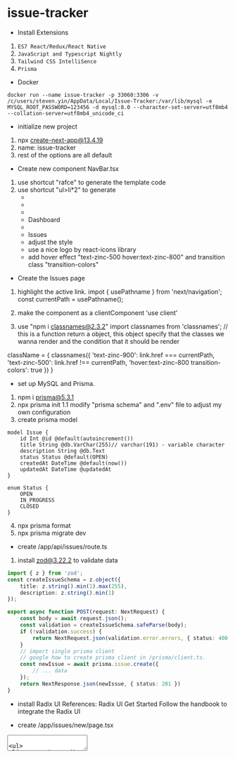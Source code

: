 # issue-tracker

- Install Extensions
1. `ES7 React/Redux/React Native`
2. `JavaScript and Typescript Nightly`
3. `Tailwind CSS IntelliSence`
4. `Prisma`

- Docker

```shell
docker run --name issue-tracker -p 33060:3306 -v /c/users/steven.yin/AppData/Local/Issue-Tracker:/var/lib/mysql -e MYSQL_ROOT_PASSWORD=123456 -d mysql:8.0 --character-set-server=utf8mb4 --collation-server=utf8mb4_unicode_ci
```

- initialize new project
1. npx create-next-app@13.4.19
2. name: issue-tracker
3. rest of the options are all default


- Create new component NavBar.tsx
1. use shortcut "rafce" to generate the template code
2. use shortcut "ul>li*2" to generate <ul><li><li>
3. <li><Link>Dashboard
4. <li><Link>Issues
5. adjust the style
6. use a nice logo by react-icons library
7. add hover effect "text-zinc-500 hover:text-zinc-800" and transition class "transition-colors"

- Create the Issues page
1. highlight the active link.
impot { usePathname } from 'next/navigation';
const currentPath = usePathname();

2. make the component as a clientComponent
'use client'

3. use "npm i classnames@2.3.2"
import classnames from 'classnames'; // this is a function return a object, this object specify that the classes we wanna render and the condition that it should be render

className = {
    classnames({
        'text-zinc-900': link.href === currentPath,
        'text-zinc-500': link.href !== currentPath,
        'hover:text-zinc-800 transition-colors': true
    })
}


- set up MySQL and Prisma.
1. npm i prisma@5.3.1
2. npx prisma init
    1.1 modify "prisma schema" and ".env" file to adjust my own configuration
3. create prisma model
```prisma
model Issue {
    id Int @id @default(autoincrement())
    title String @db.VarChar(255)// varchar(191) - variable character
    description String @db.Text
    status Status @default(OPEN)
    createdAt DateTime @default(now())
    updatedAt DateTime @updatedAt
}

enum Status {
    OPEN
    IN_PROGRESS
    CLOSED
}
```
4. npx prisma format
5. npx prisma migrate dev

- create /app/api/issues/route.ts
1. install zod@3.22.2 to validate data

```typescript
import { z } from 'zod';
const createIssueSchema = z.object({
    title: z.string().min(1).max(255),
    description: z.string().min(1)
});

export async function POST(request: NextRequest) {
    const body = await request.json();
    const validation = createIssueSchema.safeParse(body);
    if (!validation.success) {
        return NextRequest.json(validation.error.errors, { status: 400 });
    }
    // import single prisma client
    // google how to create prisma client in /prisma/client.ts.
    const newIssue = await prisma.issue.create({
        // ... data
    });
    return NextResponse.json(newIssue, { status: 201 })
}
```

- install Radix UI
References: Radix UI Get Started
Follow the handbook to integrate the Radix UI

- create /app/issues/new/page.tsx
<TextField>
<TextArea>

- Customzing Radix UI Theme
1. declare <ThemePanel> inside <Theme>
2. select one favourite theme -> Copy the code -> replace the <Theme>

- Use Inter font instead of System fonts.
1. References: Radix UI typography

- Adding a Markdown Editor
1. React SimpleMDE Markdown Editor
```
npm install --save react-simplemde-editor easymde
```

- Handling Form Submission
1. npm install react-hook-form@7.46.1
```typescript
import { useForm, Controller } from 'react-hook-form';

interface IssueForm {
    title: string;
    description: string;
}

// ...
const { register, control, handleSubmit } = useForm<IssueForm>();
```

2. install axios@1.5.0

const router = useRouter(); // next/navigation

- Handling Errors
1. use try/catch
2. use "Callout" in Radix UI

- Implementing Client-side Validation
1. npm install @hookform/resolvers@3.3.1
```typescript
useForm<IssueForm>({
    resolver: zodResolver(createIssueSchema)
})
```
2. reuse type in zod
```typescript
import { z } from 'zod';

type IssueForm = z.infer<typeof createIssueSchema>
```
3. insert error alert below each form component

- Extracting the ErrorMessage Component
1. create /app/components/ErrorMessage.tsx

- Adding a Spinner
1. google "tailwind elements spinner"
2. create /app/components/Spinner.tsx
3. use <Spinner> while submitting a new issue





- Showing the Issues
1. Use prisma.issue.findMany() to fetch multiple data.
2. Use Radix UI Table to show all data
   1. Issue
   2. Status
   3. Created
3. Adjust the style
4. responsive layout
   1. hide status and created only show these in wide screen
   2. className="hidden md:table-cell"

- Building the Issue Status Badge


- Adding Loading Skeletons
1. npm install delay
2. use delay to check loading effect
```javascript
await delay(2000)
```
3. google "react loading skeleton"
4. Follow Skeleton documentation.
5. Extract New Issue Button to a new component(/app/issues/IssueActions.tsx)

- SHowing Issue Details
1. /app/issues/[id]/IssueDetailPage.tsx
2. Use prisma.issue.findUnique({ where: { id: parseInt(params.id) }})
3. Handle the situation when can not find anything. // notFound()
4. Add <Link> to wrap Issue block on /issues
5. Add /app/issues/[id]/loading.tsx for IssueDetailPage
6. Add /app/issues/new/loading.tsx for NewIssuePage

- Styling the Issue Detail Page 

```html
<Flex my="2" >
    ...
</Flex>
```


- Adding Markdown Preview
1. ```shell
npm install react-markdown@8.0.7
```
1. google tailwindcss typography ( Beautiful typographic defaults for HTML you don't control )

*- Building Linked Component*?
1. use 'next/link'
2. import { Link as RadixLink } from '@radix-ui/themes'
3. combine both of them together.
4. google "nextjs link component" - passHref lagacyBehavior

- Additional Loading Skeletons
1. Use react-loading-skeleton for all pages. (details, new)
```jsx
<Box>
    <Skeleton />
    ...
    <Skeleton />
</Box>
```
2. use Await delay to check the skeleton.

- Disabling Server-side Rendering on New page
1. 'navigator is not defined'
Because all codes are generated on server side, 
import dynamic from 'next/dynamic';

const SimpleMDE = dynamic(() => import('react-simplemde-editor'), { ssr: false });

- Refactoring-Organizing imports
1. Managing all components in index.ts
2. extracting Skeleton as a custom components with import ts and css together

- Adding the Edit Button
1. Use <Grid> to split the Detail Page into 2.
2. Use Breakpoints to identity the responsive layout.
3. Add Edit Button in the second column, redirect to `/issue/${id}/edit`

- Applying the Single Responsibility Principle
1. Extracting Edit Issue logic to /app/issue/[id]/EditIssueButton.tsx
2. Extracting Details logic to /app/issue/[id]/IssueDetails.tsx

- Building the Edit Issue Page
1. create '/app/issue/[id]/edit/page.tsx'
2. create '/app/issue/_components/IssueForm.tsx'
3. Refactor New Issue by <IssueForm />

```typescript
interface Props {
    params: {id: string}
}
```

- Building an API for Editing Issue
1. new file: '/app/api/issue/[id]/route.ts'
2. Rename createIssueSchema
3. validate the input
4. Check whether the issue is exist
5. update the issue by id
```typescript
export async function PATH(request: NextRequest, { params }: { params: {id: string }}) {
    const body = await request.json();

}
```
- Caching
Reference: google "Nextjs Route Segment Config"
1. Data Caching
   1. When we fetch data using fetch()
   2. Stored in the file system
   3. Permanent until we redeploy
2. Full Route Cache (Cache on the Server)
   1. Used to store the output of statically rendered routes
3. Router Cache (Client-side Cache)
   1. To store the payload of pages in broswer
   2. Lasts for a session
   3. Get a refresh when we reload

- Improving the Loading Experience
1. Let Text and MDE appear together
```tsx
dynamic(() => import('xx'), { ssr: false, loading: () => <>Loading...</> })
```
2. Add Skeleton for Edit Issue page and New Issue page


- Adding a Delete Button as a separate Component: /issue/[id]/DeleteIssueButton.tsx
1. Button are inline element of HTML -> set flex to put two buttons vertically
```typescript
<Flex gap="2" direction="column">
```
2. Adjust Button layout in different resolutions(Mobile/Tablet/PC).
3. Use <Container />

- Adding a Confirmation Dialog Box
1. Reference: AlertDialog in Radix UI.

- Building an API for deleting an issue.

- Adding another AlertDialog to handle the issue if there is an error.
- Adding Spinner and disable the deleteButton while deleting is underway.
  
- Setting Up NextAuth
1. npm i next-auth
2. Follow offical guide:
   1. create /api/auth/[...nextauth]/route.ts
```typescript
const handler = NextAuth()
```
3. .env:
NEXTAUTH_URL="http://localhost:3000
NEXTAUTH_SECRET="xxxxx"

4. generate a random string: `openssl rand -base64 32``

- Configuring Google Provider: https://console.cloud.google.com
1. Follow the documentation in website: "Google | NextAuth.js"

- Adding the Prisma Adapter 
1. Follow the documentation: @auth/prisma-adapter
2. grap all models in the schema.prisma
3. npx prisma migrate dev
4. `npm install @next-auth/prisma-adapter@1.0.7`
5. add {session: 'jwt'} in NextAuth({});

- Adding the Login and Logout Links
1. const { status, data } = useSession();
{status === "authenticated" && <Link href="/api/auth/signout">Log out</Link>}
{status === "unauthenticated" && <Link href="/api/auth/signin">Login</Link>}
2. create file "/app/auth/Provider.tsx"
```jsx
const AuthProvider = () => {
    return (
        <SessionProvider>{children}</SessionProvider>
    )
}
```
3. wrap our website into the AuthProvider

- Change the Layout of the NavBar. 
1. `justify-content: space-between`.
2. Wrap everything inside a <Container>

- Adding a Drop-down Menu
1. Using DropdownMenu from Radix UI

- fix CORS issue: 
1. referrerPolicy='no-referrer'
2. Add configuration in `next.config.ts`
```typescript
const nextConfig = {
    async headers() {
        return [
            {
                source: '/:path*',
                headers: [
                    { key: 'referrer-policy', value: 'no-referrer' }
                ]
            }
        ]
    }
}
```

- Refactoring the Navigation Bar code
1. Extract each part into components
2. control + shift + command + 'right arrow': select Expand
3. 
```css
@layer utilities {
    .nav-link {
        @apply text-zinc-500 hover:text-zinc-800 transition-colors
    }
}
```
```jsx
<Link className="nav-link">
```

- Adding loading Skeleton for Login Icon
- Securing the Application
1. Adding middleware function `/middleware.ts`
```typescript
export { default } from "next-auth/middleware"

export const config = {
    matcher: [
        '/issue/new',
        '/issue/edit/:id+'
    ]
}
```
2. Hiding Edit & Delete Buttons if there isn't a session available;
3. const session = getServerSession(authOptions) to check if there is a session available;